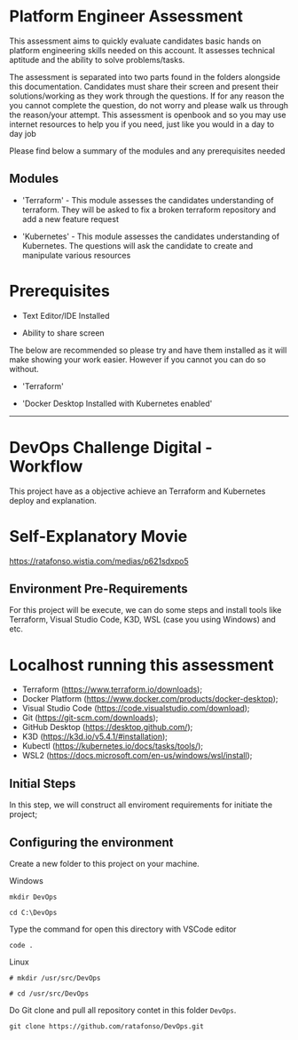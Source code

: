 # Platform Engineer Assessment
This assessment aims to quickly evaluate candidates basic hands on platform engineering skills needed on this account. It assesses technical aptitude and the ability to solve problems/tasks.

The assessment is separated into two parts found in the folders alongside this documentation. Candidates must share their screen and present their solutions/working as they work through the questions. If for any reason the you cannot complete the question, do not worry and please walk us through the reason/your attempt. This assessment is openbook and so you may use internet resources to help you if you need, just like you would in a day to day job

Please find below a summary of the modules and any prerequisites needed

## Modules

* 'Terraform' - This module assesses the candidates understanding of terraform. They will be asked to fix a broken terraform repository and add a new feature request

* 'Kubernetes' - This module assesses the candidates understanding of Kubernetes. The questions will ask the candidate to create and manipulate various resources

# Prerequisites

*  Text Editor/IDE Installed

*  Ability to share screen

The below are recommended so please try and have them installed as it will make showing your work easier. However if you cannot you can do so without.

* 'Terraform'
 
* 'Docker Desktop Installed with Kubernetes enabled'

--------------------------------------------------------------------------------------------------------------------

# DevOps Challenge Digital - Workflow

This project have as a objective achieve an Terraform and Kubernetes deploy and explanation.

# Self-Explanatory Movie

<https://ratafonso.wistia.com/medias/p621sdxpo5>

## Environment Pre-Requirements

For this project will be execute, we can do some steps and install tools like Terraform, Visual Studio Code, K3D, WSL (case you using Windows) and etc.

# Localhost running this assessment

- Terraform (<https://www.terraform.io/downloads>);
- Docker Platform (<https://www.docker.com/products/docker-desktop>);
- Visual Studio Code (<https://code.visualstudio.com/download>);
- Git (<https://git-scm.com/downloads>);
- GitHub Desktop (<https://desktop.github.com/>);
- K3D (<https://k3d.io/v5.4.1/#installation>);
- Kubectl (<https://kubernetes.io/docs/tasks/tools/>);
- WSL2 (<https://docs.microsoft.com/en-us/windows/wsl/install>);

## Initial Steps

In this step, we will construct all enviroment requirements for initiate the project;

## Configuring the environment

Create a new folder to this project on your machine.

Windows

```mkdir DevOps```

```cd C:\DevOps```

Type the command for open this directory with VSCode editor

```code .```

Linux

```# mkdir /usr/src/DevOps```

```# cd /usr/src/DevOps```

Do Git clone and pull all repository contet in this folder ```DevOps```.

```git clone https://github.com/ratafonso/DevOps.git```